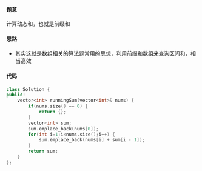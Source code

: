 #### 题意

计算动态和，也就是前缀和

#### 思路

- 其实这就是数组相关的算法题常用的思想，利用前缀和数组来查询区间和，相当高效

#### 代码

```c++
class Solution {
public:
    vector<int> runningSum(vector<int>& nums) {
        if(nums.size() == 0) {
            return {};
        }
        vector<int> sum;
        sum.emplace_back(nums[0]);
        for(int i=1;i<nums.size();i++) {
            sum.emplace_back(nums[i] + sum[i - 1]);
        }
        return sum;
    }
};
```

